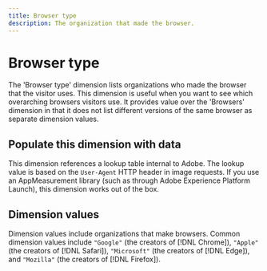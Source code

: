 ```yaml
---
title: Browser type
description: The organization that made the browser.
---
```


# Browser type

The 'Browser type' dimension lists organizations who made the browser that the visitor uses. This dimension is useful when you want to see which overarching browsers visitors use. It provides value over the 'Browsers' dimension in that it does not list different versions of the same browser as separate dimension values.

## Populate this dimension with data

This dimension references a lookup table internal to Adobe. The lookup value is based on the `User-Agent` HTTP header in image requests. If you use an AppMeasurement library (such as through Adobe Experience Platform Launch), this dimension works out of the box.

## Dimension values

Dimension values include organizations that make browsers. Common dimension values include `"Google"` (the creators of [!DNL Chrome]), `"Apple"` (the creators of [!DNL Safari]), `"Microsoft"` (the creators of [!DNL Edge]), and `"Mozilla"` (the creators of [!DNL Firefox]).
